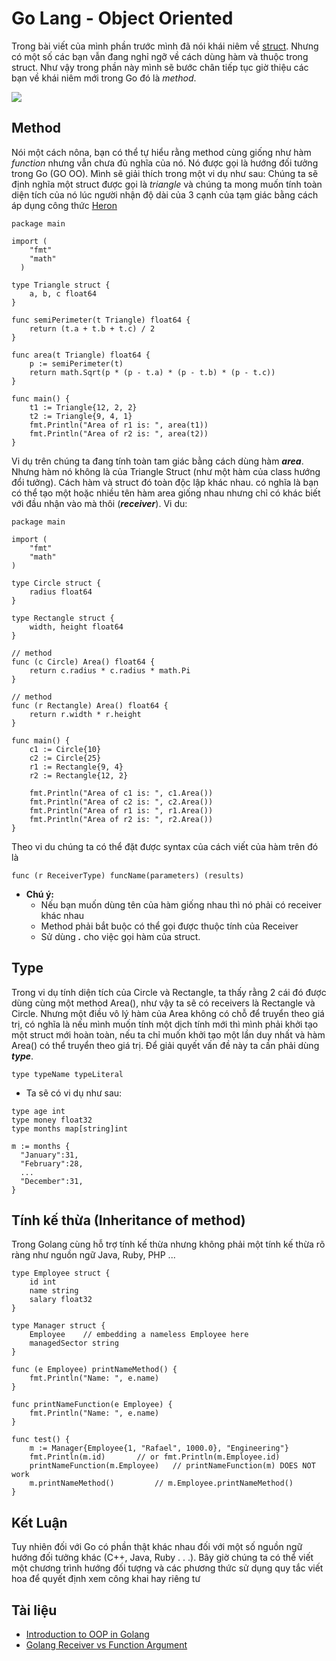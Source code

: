 # Go Lang - Object Oriented
Trong bài viết của mình phần trước mình đã nói khái niêm về [struct](https://viblo.asia/p/go-lang-struct-L4x5xkAglBM). Nhưng có một số các bạn vẫn đang nghỉ ngỡ về cách dùng hàm và thuộc trong struct. Như vậy trong phần này mình sẽ bước chân tiếp tục giờ thiệu các bạn về khái niêm mới trong Go đó là *method*.

![](https://images.viblo.asia/14aeaeb7-7908-4319-967e-3881add3c6e0.png)

## Method
Nói một cách nôna, bạn có thể tự hiểu rằng method cùng giống như hàm *function* nhưng vẫn chưa đủ nghĩa của nó. Nó được gọi là hướng đối tưởng trong Go (GO OO). Mình sẽ giải thích trong một vi dụ như sau: Chúng ta sẽ định nghĩa một struct được gọi là *triangle* và chúng ta mong muốn tính toàn diện tích của nó lúc người nhận độ dài của 3 cạnh của tạm giác bằng cách áp dụng công thức [Heron](https://en.wikipedia.org/wiki/Heron%27s_formula)
```
package main

import (
    "fmt"
    "math"
  )

type Triangle struct {
    a, b, c float64
}

func semiPerimeter(t Triangle) float64 {
    return (t.a + t.b + t.c) / 2
}

func area(t Triangle) float64 {
    p := semiPerimeter(t)
    return math.Sqrt(p * (p - t.a) * (p - t.b) * (p - t.c))
}

func main() {
    t1 := Triangle{12, 2, 2}
    t2 := Triangle{9, 4, 1}
    fmt.Println("Area of r1 is: ", area(t1))
    fmt.Println("Area of r2 is: ", area(t2))
}
```
Vi dụ trên chúng ta đang  tính toàn tam giác bằng cách dùng hàm ***area***. Nhưng hàm nó không là của Triangle Struct (như một hàm của class hướng đổi tưởng). Cách hàm và struct đó toàn độc lập khác nhau. có nghĩa là bạn có thể tạo một hoặc nhiều tên hàm area giống nhau nhưng chỉ có khác biết với đầu nhận vào mà thôi (***receiver***). Vi du:
```
package main

import (
    "fmt"
    "math"
)

type Circle struct {
    radius float64
}

type Rectangle struct {
    width, height float64
}

// method
func (c Circle) Area() float64 {
    return c.radius * c.radius * math.Pi
}

// method
func (r Rectangle) Area() float64 {
    return r.width * r.height
}

func main() {
    c1 := Circle{10}
    c2 := Circle{25}
    r1 := Rectangle{9, 4}
    r2 := Rectangle{12, 2}

    fmt.Println("Area of c1 is: ", c1.Area())
    fmt.Println("Area of c2 is: ", c2.Area())
    fmt.Println("Area of r1 is: ", r1.Area())
    fmt.Println("Area of r2 is: ", r2.Area())
}
```
Theo vi du chúng ta có thể đặt được syntax của cách viết của hàm trên đó là
```
func (r ReceiverType) funcName(parameters) (results)
```
+ **Chú ý:** 
    - Nếu bạn muốn dùng tên của hàm giống nhau thì nó phải có receiver khác nhau
    - Method phải bắt buộc có thể gọi được thuộc tính của Receiver
    - Sử dùng ***.***  cho việc gọi hàm của struct.
 ## Type
  
Trong vi dụ tính diện tích của Circle và Rectangle, ta thấy rằng 2 cái đó được dùng cùng một method Area(), như vậy ta sẽ có receivers là Rectangle và Circle. Nhưng một điều vô lý hàm của Area không có chỗ để truyển theo giá trị, có nghĩa là nếu mình muốn tính một dịch tính mới thì mình phải khởi tạo một struct mới hoàn toàn, nếu ta chỉ muốn khởi tạo một lần duy nhất và hàm Area() có thể truyển theo giá trị. Để giải quyết vấn đề này ta cần phải dùng ***type***.

  ```type typeName typeLiteral```
  
  - Ta sẽ có vi dụ như sau:
  ```
type age int
type money float32
type months map[string]int

m := months {
    "January":31,
    "February":28,
    ...
    "December":31,
}
  ```
 ## Tính kế thừa (Inheritance of method)
  Trong Golang cùng hỗ trợ tính kế thừa nhưng không phải một tính kế thừa rõ ràng như  nguồn ngữ Java, Ruby, PHP ... 
  
```
type Employee struct {
	id int
	name string
	salary float32
}

type Manager struct {
	Employee	// embedding a nameless Employee here
	managedSector string
}

func (e Employee) printNameMethod() {
	fmt.Println("Name: ", e.name)
}

func printNameFunction(e Employee) {
	fmt.Println("Name: ", e.name)
}

func test() {
	m := Manager{Employee{1, "Rafael", 1000.0}, "Engineering"}
	fmt.Println(m.id) 		// or fmt.Println(m.Employee.id)
	printNameFunction(m.Employee) 	// printNameFunction(m) DOES NOT work
	m.printNameMethod() 		// m.Employee.printNameMethod()
}
```
## Kết Luận
Tuy nhiên đối với Go có phần thật khác nhau đối với một số nguồn  ngữ hướng đối tưởng khác (C++, Java, Ruby . . .). Bây giờ chúng ta có thể viết một chương trình hướng đối tượng và các phương thức sử dụng quy tắc viết hoa để quyết định xem công khai hay riêng tư
## Tài liệu
- [Introduction to OOP in Golang
](https://code.egym.de/introduction-to-oop-in-golang-e4841a9c4e3e)
- [Golang Receiver vs Function Argument
](https://grisha.org/blog/2016/09/22/golang-receiver-vs-function/)
